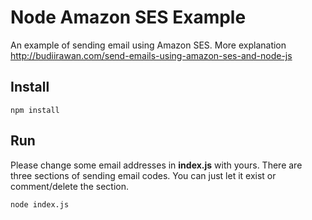 Node Amazon SES Example
================================
An example of sending email using Amazon SES. More explanation http://budiirawan.com/send-emails-using-amazon-ses-and-node-js

## Install
```
npm install
```

## Run
Please change some email addresses in **index.js** with yours. There are three sections of sending email codes. You can just let it exist or comment/delete the section.
```
node index.js
```
